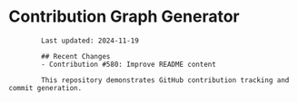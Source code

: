 # Contribution Graph Generator
            
            Last updated: 2024-11-19
            
            ## Recent Changes
            - Contribution #580: Improve README content
            
            This repository demonstrates GitHub contribution tracking and commit generation.
        